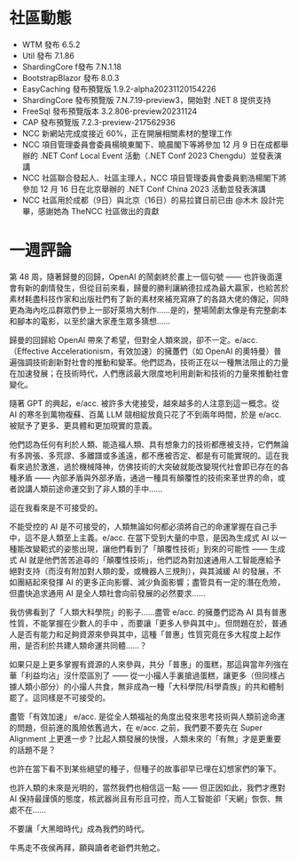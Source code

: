 # 社區動態

- WTM 發布 6.5.2
- Util 發布 7.1.86
- ShardingCore f發布 7.N.1.18
- BootstrapBlazor 發布 8.0.3
- EasyCaching 發布預覽版  1.9.2-alpha20231120154226
- ShardingCore 發布預覽版 7.N.7.19-preview3，開始對 .NET 8 提供支持
- FreeSql 發布預覽版本 3.2.806-preview20231124
- CAP 發布預覽版 7.2.3-preview-217562936
- NCC 新網站完成度接近 60%，正在開展相關素材的整理工作
- NCC 項目管理委員會委員楊曉東閣下、曉晨閣下等將參加 12 月 9 日在成都舉辦的 .NET Conf Local Event 活動（.NET Conf 2023 Chengdu）並發表演講
- NCC 社區聯合發起人、社區主理人，NCC 項目管理委員會委員劉浩楊閣下將參加 12 月 16 日在北京舉辦的 .NET Conf China 2023 活動並發表演講
- NCC 社區用於成都（9日）與北京（16日）的易拉寶日前已由 @木木 設計完畢，感謝她為 TheNCC 社區做出的貢獻

# 一週評論

第 48 周，隨著歸曼的回歸，OpenAI 的鬧劇終於畫上一個句號 —— 也許後面還會有新的劇情發生，但從目前來看，歸曼的勝利讓納德拉成為最大贏家，也給苦於素材耗盡科技作家和出版社們有了新的素材來補充寫麻了的各路大佬的傳記，同時更為海內吃瓜群眾們參上一部好萊塢大制作……是的，整場鬧劇太像是有完整劇本和腳本的電影，以至於讓大家產生眾多猜想……

歸曼的回歸給 OpenAI 帶來了希望，但對全人類來說，卻不一定。e/acc. （Effective Accelerationism，有效加速）的擁躉們（如 OpenAI 的奧特曼）普遍強調技術創新對社會的推動和變革。他們認為，技術正在以一種無法阻止的力量在加速發展；在技術時代，人們應該最大限度地利用創新和技術的力量來推動社會變化。

隨著 GPT 的興起，e/acc. 被許多大佬接受，越來越多的人注意到這一概念。從 AI 的寒冬到萬物複蘇、百萬 LLM 競相綻放竟只花了不到兩年時間，於是 e/acc. 被賦予了更多、更具體和更加現實的意義。

他們認為任何有利於人類、能造福人類、具有想象力的技術都應被支持，它們無論有多誇張、多荒謬、多離譜或多遙遠，都不應被否定、都是有可能實現的。這在我看來過於激進，過於機械降神，仿佛技術的大突破就能改變現代社會即已存在的各種矛盾 —— 內部矛盾與外部矛盾，通過一種具有顛覆性的技術來革世界的命，或者說講人類前途命運交到了非人類的手中……

這在我看來是不可接受的。

不能受控的 AI 是不可接受的，人類無論如何都必須將自己的命運掌握在自己手中，這不是人類至上主義。e/acc. 在當下受到大量的中意，是因為生成式 AI 以一種能改變範式的姿態出現，讓他們看到了「顛覆性技術」到來的可能性 —— 生成式 AI 就是他們苦苦追尋的「顛覆性技術」，他們認為對加速通用人工智能應給予絕對支持（而沒有附加對人類的愛，或機器人三規則），與其減緩 AI 的發展，不如團結起來發揮 AI 的更多正向影響、減少負面影響；盡管具有一定的潛在危險，但盡快追求通用 AI 是全人類社會向前發展的必然要求……

我仿佛看到了「人類大科學院」的影子……盡管 e/acc. 的擁躉們認為 AI 具有普惠性質，不能掌握在少數人的手中 ，而要讓「更多人參與其中」。但問題在於，普通人是否有能力和足夠資源來參與其中，這種「普惠」性質究竟在多大程度上起作用，是否利於共建人類命運共同體……？

如果只是上更多掌握有資源的人來參與，共分「普惠」的蛋糕，那這與當年列強在華「利益均沾」沒什麼區別了 —— 從一小撮人手裏搶過蛋糕，讓更多（但同樣占據人類小部分）的小撮人共食，無非成為一種「大科學院/科學貴族」的共和體制罷了。這同樣是不可接受的。

盡管「有效加速」 e/acc. 是從全人類福祉的角度出發來思考技術與人類前途命運的問題，但前進的風險依舊過大，在 e/acc. 之前，我們要不要先在 Super Alignment 上更進一步？比起人類發展的快慢，人類未來的「有無」才是更重要的話題不是？

也許在當下看不到某些絕望的種子，但種子的故事卻早已埋在幻想家們的筆下。

也許人類的未來是光明的，當然我們也相信這一點 —— 但正因如此，我們才應對 AI 保持最謹慎的態度，核武器尚且有形且可控，而人工智能卻「天網」恢恢、無處不在……

不要讓「大黑暗時代」成為我們的時代。

牛馬走不夜侯再拜，願與讀者老爺們共勉之。